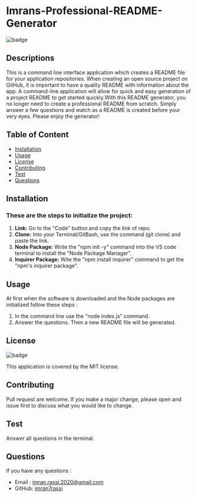 # Imrans-Professional-README-Generator

![badge](https://img.shields.io/badge/license-MITLicense-brightorange)

## Descriptions

This is a command line interface application which creates a README file for your application repositories. When creating an open source project on GitHub, it is important to have a quality README with information about the app.  A command-line application will allow for quick and easy generation of a project README to get started quickly.With this README generator, you no longer need to create a professional README from scratch. Simply answer a few questions and watch as a README is created before your very eyes. Please enjoy the generator!

## Table of Content

  - [Installation](#installation)
  - [Usage](#usage)
  - [License](#license)
  - [Contributing](#contributing)
  - [Test](#Test)
  - [Questions](#questions)

## Installation

  ### These are the steps to initialize the project:  
1. **Link:** Go to the "Code" button and copy the link of repo.
2. **Clone:** Into your Terminal/GitBash, use the command (git clone) and paste the link.
3. **Node Package:** Write the "npm init -y" command into the VS code terminal to install the "Node Package Manager".
4. **Inquirer Package:** Wite the "npm install inquirer" command to get the "npm's inquirer package".

## Usage

At first when the software is downloaded and the Node packages are initialized follow these steps : 
1. In the command line use the "node index.js" command.
2. Answer the questions. 
Then a new README file will be generated.

## License


![badge](https://img.shields.io/badge/license-MITLicense-brightorange)

This application is covered by the MIT license.

## Contributing

Pull request are welcome. If you make a major change, please open and issue first to discuss what you would like to change.

## Test 

Answer all questions in the terminal.

## Questions 

If you have any questions :
  * Email : imran.rassi.2020@gmail.com
  * GitHub: [imran7rassi](https://github.com/imran7rassi)
